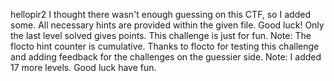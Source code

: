 hellopir2
I thought there wasn't enough guessing on this CTF, so I added some. All necessary hints are provided within the given file. Good luck! Only the last level solved gives points. This challenge is just for fun.
Note:
The flocto hint counter is cumulative. Thanks to flocto for testing this challenge and adding feedback for the challenges on the guessier side.
Note:
I added 17 more levels. Good luck have fun.
